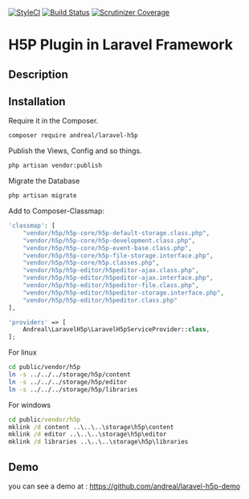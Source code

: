 [![StyleCI](https://styleci.io/repos/122313672/shield?branch=master)](https://styleci.io/repos/122313672)
[![Build Status](https://travis-ci.org/andreal/Laravel-H5P.svg?branch=master)](https://travis-ci.org/andreal/Laravel-H5P)
[![Scrutinizer Coverage](https://scrutinizer-ci.com/g/andreal/Laravel-H5P/badges/coverage.png?b=master)](https://scrutinizer-ci.com/g/andreal/Laravel-H5P/?branch=master)



# H5P Plugin in Laravel Framework 

## Description



## Installation

Require it in the Composer.

```bash
composer require andreal/laravel-h5p
```

Publish the Views, Config and so things.

```bash
php artisan vendor:publish
```

Migrate the Database

```bash
php artisan migrate
```

Add to Composer-Classmap:
```php
'classmap': [
    "vendor/h5p/h5p-core/h5p-default-storage.class.php",
    "vendor/h5p/h5p-core/h5p-development.class.php",
    "vendor/h5p/h5p-core/h5p-event-base.class.php",
    "vendor/h5p/h5p-core/h5p-file-storage.interface.php",
    "vendor/h5p/h5p-core/h5p.classes.php",
    "vendor/h5p/h5p-editor/h5peditor-ajax.class.php",
    "vendor/h5p/h5p-editor/h5peditor-ajax.interface.php",
    "vendor/h5p/h5p-editor/h5peditor-file.class.php",
    "vendor/h5p/h5p-editor/h5peditor-storage.interface.php",
    "vendor/h5p/h5p-editor/h5peditor.class.php"
],
```

```php
'providers' => [
    Andreal\LaravelH5p\LaravelH5pServiceProvider::class,
];
```

For linux
```bash
cd public/vendor/h5p
ln -s ../../../storage/h5p/content
ln -s ../../../storage/h5p/editor
ln -s ../../../storage/h5p/libraries
```
For windows
```cmd admin window
cd public/vendor/h5p
mklink /d content ..\..\..\storage\h5p\content
mklink /d editor ..\..\..\storage\h5p\editor
mklink /d libraries ..\..\..\storage\h5p\libraries
```

## Demo
you can see a demo  at : https://github.com/andreal/laravel-h5p-demo
